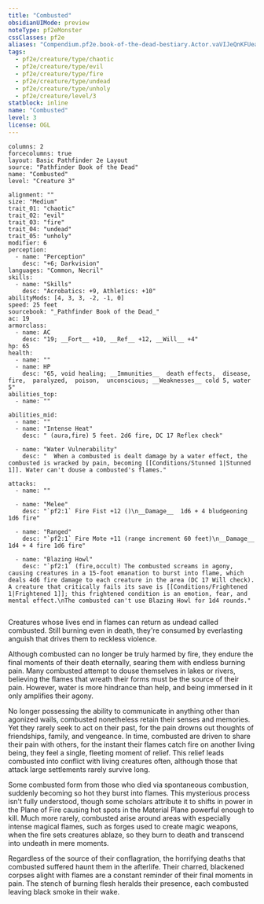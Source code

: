 ```yaml
---
title: "Combusted"
obsidianUIMode: preview
noteType: pf2eMonster
cssClasses: pf2e
aliases: "Compendium.pf2e.book-of-the-dead-bestiary.Actor.vaVIJeQnKFUeaC8K" 
tags:
  - pf2e/creature/type/chaotic
  - pf2e/creature/type/evil
  - pf2e/creature/type/fire
  - pf2e/creature/type/undead
  - pf2e/creature/type/unholy
  - pf2e/creature/level/3
statblock: inline
name: "Combusted"
level: 3
license: OGL
---
```


```statblock
columns: 2
forcecolumns: true
layout: Basic Pathfinder 2e Layout
source: "Pathfinder Book of the Dead"
name: "Combusted"
level: "Creature 3"

alignment: ""
size: "Medium"
trait_01: "chaotic"
trait_02: "evil"
trait_03: "fire"
trait_04: "undead"
trait_05: "unholy"
modifier: 6
perception:
  - name: "Perception"
    desc: "+6; Darkvision"
languages: "Common, Necril"
skills:
  - name: "Skills"
    desc: "Acrobatics: +9, Athletics: +10"
abilityMods: [4, 3, 3, -2, -1, 0]
speed: 25 feet
sourcebook: "_Pathfinder Book of the Dead_"
ac: 19
armorclass:
  - name: AC
    desc: "19; __Fort__ +10, __Ref__ +12, __Will__ +4"
hp: 65
health:
  - name: ""
  - name: HP
    desc: "65, void healing; __Immunities__  death effects,  disease,  fire,  paralyzed,  poison,  unconscious; __Weaknesses__ cold 5, water 5"
abilities_top:
  - name: ""

abilities_mid:
  - name: ""
  - name: "Intense Heat"
    desc: " (aura,fire) 5 feet. 2d6 fire, DC 17 Reflex check"

  - name: "Water Vulnerability"
    desc: "  When a combusted is dealt damage by a water effect, the combusted is wracked by pain, becoming [[Conditions/Stunned 1|Stunned 1]]. Water can't douse a combusted's flames."

attacks:
  - name: ""

  - name: "Melee"
    desc: "`pf2:1` Fire Fist +12 ()\n__Damage__  1d6 + 4 bludgeoning 1d6 fire"

  - name: "Ranged"
    desc: "`pf2:1` Fire Mote +11 (range increment 60 feet)\n__Damage__  1d4 + 4 fire 1d6 fire"

  - name: "Blazing Howl"
    desc: "`pf2:1` (fire,occult) The combusted screams in agony, causing creatures in a 15-foot emanation to burst into flame, which deals 4d6 fire damage to each creature in the area (DC 17 Will check). A creature that critically fails its save is [[Conditions/Frightened 1|Frightened 1]]; this frightened condition is an emotion, fear, and mental effect.\nThe combusted can't use Blazing Howl for 1d4 rounds."
 
```



Creatures whose lives end in flames can return as undead called combusted. Still burning even in death, they're consumed by everlasting anguish that drives them to reckless violence.

Although combusted can no longer be truly harmed by fire, they endure the final moments of their death eternally, searing them with endless burning pain. Many combusted attempt to douse themselves in lakes or rivers, believing the flames that wreath their forms must be the source of their pain. However, water is more hindrance than help, and being immersed in it only amplifies their agony.

No longer possessing the ability to communicate in anything other than agonized wails, combusted nonetheless retain their senses and memories. Yet they rarely seek to act on their past, for the pain drowns out thoughts of friendships, family, and vengeance. In time, combusted are driven to share their pain with others, for the instant their flames catch fire on another living being, they feel a single, fleeting moment of relief. This relief leads combusted into conflict with living creatures often, although those that attack large settlements rarely survive long.

Some combusted form from those who died via spontaneous combustion, suddenly becoming so hot they burst into flames. This mysterious process isn't fully understood, though some scholars attribute it to shifts in power in the Plane of Fire causing hot spots in the Material Plane powerful enough to kill. Much more rarely, combusted arise around areas with especially intense magical flames, such as forges used to create magic weapons, when the fire sets creatures ablaze, so they burn to death and transcend into undeath in mere moments.

Regardless of the source of their conflagration, the horrifying deaths that combusted suffered haunt them in the afterlife. Their charred, blackened corpses alight with flames are a constant reminder of their final moments in pain. The stench of burning flesh heralds their presence, each combusted leaving black smoke in their wake.

